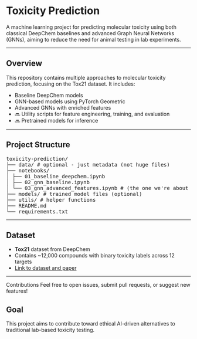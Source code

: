 # Toxicity Prediction

A machine learning project for predicting molecular toxicity using both classical DeepChem baselines and advanced Graph Neural Networks (GNNs), aiming to reduce the need for animal testing in lab experiments.

---

## Overview

This repository contains multiple approaches to molecular toxicity prediction, focusing on the Tox21 dataset. It includes:

-  Baseline DeepChem models
-  GNN-based models using PyTorch Geometric
-  Advanced GNNs with enriched features
- 🔜 Utility scripts for feature engineering, training, and evaluation
- 🔜 Pretrained models for inference

---

## Project Structure

<pre>toxicity-prediction/ 
├── data/ # optional - just metadata (not huge files) 
├── notebooks/ 
│ ├── 01_baseline_deepchem.ipynb 
│ ├── 02_gnn_baseline.ipynb 
│ └── 03_gnn_advanced_features.ipynb # (the one we're about to build) 
├── models/ # trained model files (optional) 
├── utils/ # helper functions 
├── README.md 
└── requirements.txt </pre>


---

## Dataset

- **Tox21** dataset from DeepChem
- Contains ~12,000 compounds with binary toxicity labels across 12 targets
- [Link to dataset and paper](https://pubs.acs.org/doi/10.1021/ci400187y)

---
<!--
### 1. Clone the repo
```bash
git clone https://github.com/LazyCOMMAnd3r/Toxicity_prediction.git
cd Toxicity_prediction
```
-->
Contributions
Feel free to open issues, submit pull requests, or suggest new features!

## Goal
This project aims to contribute toward ethical AI-driven alternatives to traditional lab-based toxicity testing.
